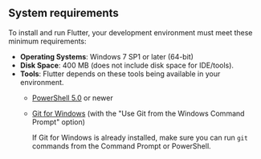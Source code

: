 ## System requirements

To install and run Flutter, your development environment must meet these minimum requirements:

* **Operating Systems**: Windows 7 SP1 or later (64-bit)
* **Disk Space**: 400 MB (does not include disk space for IDE/tools).
* **Tools**: Flutter depends on these tools being available in your environment.
  * [PowerShell 5.0](https://docs.microsoft.com/en-us/powershell/scripting/setup/installing-windows-powershell#upgrading-existing-windows-powershell) or newer
  * [Git for Windows](https://git-scm.com/download/win) (with the "Use Git from the Windows Command Prompt" option)

     If Git for Windows is already installed, make sure you can run `git` commands from the
     Command Prompt or PowerShell.
